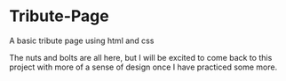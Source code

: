 # Tribute-Page
A basic tribute page using html and css

The nuts and bolts are all here, but I will be excited to come back to this project with more of a sense of design once I have practiced some more.
